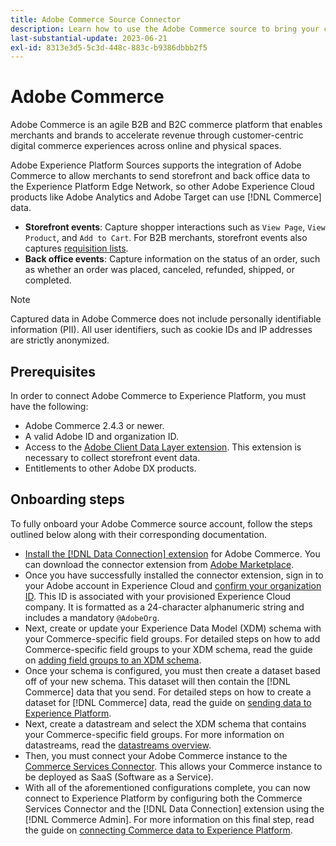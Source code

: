 ```yaml
---
title: Adobe Commerce Source Connector
description: Learn how to use the Adobe Commerce source to bring your commerce data to Experience Platform.
last-substantial-update: 2023-06-21
exl-id: 8313e3d5-5c3d-448c-883c-b9386dbbb2f5
---
```

# Adobe Commerce

Adobe Commerce is an agile B2B and B2C commerce platform that enables merchants and brands to accelerate revenue through customer-centric digital commerce experiences across online and physical spaces. 

Adobe Experience Platform Sources supports the integration of Adobe Commerce to allow merchants to send storefront and back office data to the Experience Platform Edge Network, so other Adobe Experience Cloud products like Adobe Analytics and Adobe Target can use [!DNL Commerce] data.

* **Storefront events**: Capture shopper interactions such as `View Page`, `View Product`, and `Add to Cart`. For B2B merchants, storefront events also captures [requisition lists](<https://experienceleague.adobe.com/docs/commerce-admin/b2b/requisition-lists/requisition-lists.html>).
* **Back office events**: Capture information on the status of an order, such as whether an order was placed, canceled, refunded, shipped, or completed.

>[!NOTE]
>
>Captured data in Adobe Commerce does not include personally identifiable information (PII). All user identifiers, such as cookie IDs and IP addresses are strictly anonymized.

## Prerequisites

In order to connect Adobe Commerce to Experience Platform, you must have the following:

* Adobe Commerce 2.4.3 or newer.
* A valid Adobe ID and organization ID.
* Access to the [Adobe Client Data Layer extension](../../../tags/extensions/client/client-data-layer/overview.md). This extension is necessary to collect storefront event data.
* Entitlements to other Adobe DX products.

## Onboarding steps

To fully onboard your Adobe Commerce source account, follow the steps outlined below along with their corresponding documentation.

* [Install the [!DNL Data Connection] extension](https://experienceleague.adobe.com/docs/commerce-merchant-services/data-connection/fundamentals/install.html) for Adobe Commerce. You can download the connector extension from [Adobe Marketplace](https://commercemarketplace.adobe.com/magento-experience-platform-connector.html).
* Once you have successfully installed the connector extension, sign in to your Adobe account in Experience Cloud and [confirm your organization ID](https://experienceleague.adobe.com/docs/core-services/interface/administration/organizations.html#concept_EA8AEE5B02CF46ACBDAD6A8508646255). This ID is associated with your provisioned Experience Cloud company. It is formatted as a 24-character alphanumeric string and includes a mandatory `@AdobeOrg`.
* Next, create or update your Experience Data Model (XDM) schema with your Commerce-specific field groups. For detailed steps on how to add Commerce-specific field groups to your XDM schema, read the guide on [adding field groups to an XDM schema](https://experienceleague.adobe.com/docs/commerce-merchant-services/data-connection/fundamentals/update-xdm.html).
* Once your schema is configured, you must then create a dataset based off of your new schema. This dataset will then contain the [!DNL Commerce] data that you send. For detailed steps on how to create a dataset for [!DNL Commerce] data, read the guide on [sending data to Experience Platform](https://experienceleague.adobe.com/docs/platform-learn/implement-mobile-sdk/experience-cloud/platform.html#create-a-dataset).
* Next, create a datastream and select the XDM schema that contains your Commerce-specific field groups. For more information on datastreams, read the [datastreams overview](https://experienceleague.adobe.com/docs/experience-platform/datastreams/overview.html).
* Then, you must connect your Adobe Commerce instance to the [Commerce Services Connector](https://experienceleague.adobe.com/docs/commerce-merchant-services/user-guides/integration-services/saas.html). This allows your Commerce instance to be deployed as SaaS (Software as a Service).
* With all of the aforementioned configurations complete, you can now connect to Experience Platform by configuring both the Commerce Services Connector and the [!DNL Data Connection] extension using the [!DNL Commerce Admin]. For more information on this final step, read the guide on [connecting Commerce data to Experience Platform](https://experienceleague.adobe.com/docs/commerce-merchant-services/data-connection/fundamentals/connect-data.html).
